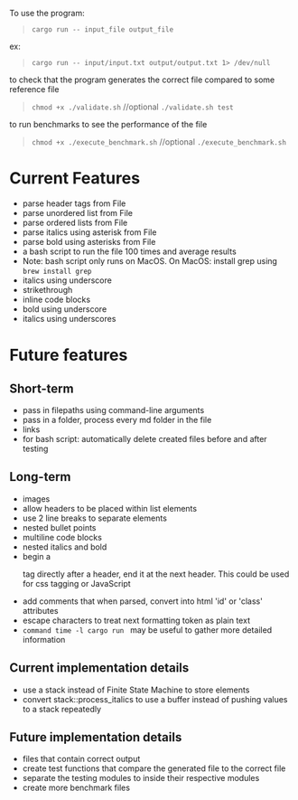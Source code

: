 To use the program:

> `cargo run -- input_file output_file`

ex:

> `cargo run -- input/input.txt output/output.txt 1> /dev/null`

to check that the program generates the correct file compared to some reference file

> `chmod +x ./validate.sh` //optional
> `./validate.sh test`

to run benchmarks to see the performance of the file

> `chmod +x ./execute_benchmark.sh` //optional
> `./execute_benchmark.sh`

# Current Features

- parse header tags from File
- parse unordered list from File
- parse ordered lists from File
- parse italics using asterisk from File
- parse bold using asterisks from File
- a bash script to run the file 100 times and average results
- Note: bash script only runs on MacOS. On MacOS: install grep using `brew install grep`
- italics using underscore
- strikethrough
- inline code blocks
- bold using underscore
- italics using underscores

# Future features

## Short-term

- pass in filepaths using command-line arguments
- pass in a folder, process every md folder in the file
- links
- for bash script: automatically delete created files before and after testing

## Long-term

- images
- allow headers to be placed within list elements
- use 2 line breaks to separate elements
- nested bullet points
- multiline code blocks
- nested italics and bold
- begin a <p> tag directly after a header, end it at the next header. This could be used for css tagging or JavaScript
- add comments that when parsed, convert into html 'id' or 'class' attributes
- escape characters to treat next formatting token as plain text
- `command time -l cargo run ` may be useful to gather more detailed information

## Current implementation details

- use a stack instead of Finite State Machine to store elements
- convert stack::process_italics to use a buffer instead of pushing values to a stack repeatedly

## Future implementation details

- files that contain correct output
- create test functions that compare the generated file to the correct file
- separate the testing modules to inside their respective modules
- create more benchmark files
